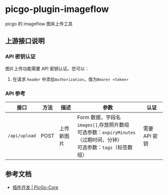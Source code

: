 # picgo-plugin-imageflow

picgo 的 imageflow 图床上传工具

## 上游接口说明

### API 密钥认证

图片上传功能需要 API 密钥认证。您可以：

1. 在请求 `header` 中添加`Authorization`，值为`Bearer <token>`

### API 参考

| 接口 | 方法 | 描述 | 参数 | 认证 |
|----------|---------|-------------|------------|-------------|
| `/api/upload` | POST | 上传新图片 | Form 数据，字段名 `images[]`,存放照片数组 <br>可选参数：`expiryMinutes`（过期时间，分钟）<br>可选参数：`tags`（标签数组） | 需要 API 密钥 |

## 参考文档

- [插件开发 | PicGo-Core](https://picgo.github.io/PicGo-Core-Doc/zh/dev-guide/cli.html)